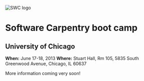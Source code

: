 ![SWC logo](http://software-carpentry.org/img/software-carpentry-banner.png)
# Software Carpentry boot camp
## University of Chicago
**When:** June 17-18, 2013
**Where:** Stuart Hall, Rm 105, 5835 South Greenwood Avenue, Chicago, IL 60637

More information coming very soon!

